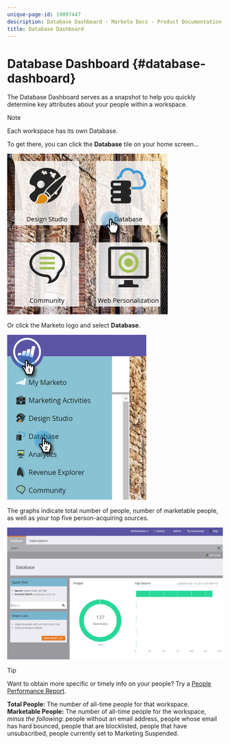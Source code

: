 ```yaml
---
unique-page-id: 10097447
description: Database Dashboard - Marketo Docs - Product Documentation
title: Database Dashboard
---
```


# Database Dashboard {#database-dashboard}

The Database Dashboard serves as a snapshot to help you quickly determine key attributes about your people within a workspace.

>[!NOTE]
>
>Each workspace has its own Database.

To get there, you can click the **Database** tile on your home screen...

![](assets/db-3.png)

Or click the Marketo logo and select **Database**.

![](assets/db2.png)

The graphs indicate total number of people, number of marketable people, as well as your top five person-acquiring sources.

![](assets/three-7.png)

>[!TIP]
>
>Want to obtain more specific or timely info on your people? Try a [People Performance Report](/help/marketo/product-docs/reporting/basic-reporting/report-types/people-performance-report.md).

**Total People:** The number of all-time people for that workspace.  **Marketable People:** The number of all-time people for the workspace, _minus the following_: people without an email address, people whose email has hard bounced, people that are blocklisted, people that have unsubscribed, people currently set to Marketing Suspended.
